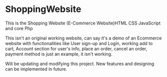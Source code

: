 # ShoppingWebsite
This is the  Shopping Website (E-Commerce Website)HTML CSS JavaScript and core Php
<p>This isn't an original working website, can say it's a demo of an Ecommerce website with functionalities like User sign-up and Login, working add to cart, Account section for user's info, place an order, cancel an order, payment method is just an example, it isn't working.</p>
<p>Will be updating and modifying this project. New features and designing can be implemented in future.</p> 

